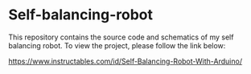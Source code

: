 # Self-balancing-robot

This repository contains the source code and schematics of my self balancing robot. To view the project, please follow the link below:

https://www.instructables.com/id/Self-Balancing-Robot-With-Arduino/

